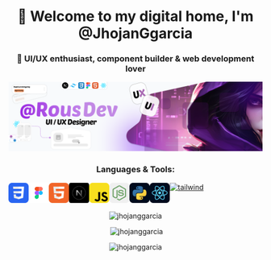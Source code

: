 <h1 align="center">
  🌆 Welcome to my digital home, I'm @JhojanGgarcia
</h1>
<h3 align="center">
  💜 UI/UX enthusiast, component builder & web development lover
</h3>

<p align="center">
  <img src="/public/Banner.png"   alt="me" />
</p>


<h3 align="center" >Languages & Tools:</h3>
<p align="center" style="display: flex;">
  <a href="https://www.w3schools.com/css/" >
    <img src="/public/css.png" alt="css" width="40" height="40" />
  </a>
  <a href="https://www.figma.com/" >
    <img src="/public/figma.png" alt="figma" width="40" height="40" />
  </a
  <a href="https://www.w3.org/html/">
    <img src="/public/html.png" alt="html5" width="40" height="40" />
  </a>
  <a href="https://nextjs.org/" >
    <img src="/public/nextjs.png" alt="nextjs" width="40" height="40" />
  </a>
  <a href="https://developer.mozilla.org/en-US/docs/Web/JavaScript" ">
    <img src="/public/javascript.png" alt="javascript" width="40" height="40" />
  </a>
  <a href="https://nodejs.org" >
    <img src="/public/nodejs.png" alt="nodejs" width="40" height="40" />
  </a>
  <a href="https://www.python.org" >
    <img src="/public/python.png" alt="python" width="40" height="40" />
  </a>
  <a href="https://reactjs.org/" >
    <img src="/public/react.png" alt="react" width="40" height="40" />
  </a>
  <a href="https://tailwindcss.com/" >
    <img src="https://www.vectorlogo.zone/logos/tailwindcss/tailwindcss-icon.svg" alt="tailwind" width="40" height="40" />
  </a>
</p>


<p align="center">
  <img src="https://github-readme-stats.vercel.app/api/top-langs?username=jhojanggarcia&show_icons=true&theme=radical&layout=compact" alt="jhojanggarcia" />
</p>


<p align="center">
  &nbsp;<img src="https://github-readme-stats.vercel.app/api?username=jhojanggarcia&show_icons=true&theme=radical" alt="jhojanggarcia" />
</p>


<p align="center">
  <img src="https://github-readme-streak-stats.herokuapp.com/?user=jhojanggarcia&theme=radical" alt="jhojanggarcia" />
</p>

